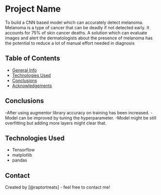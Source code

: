 # Project Name
To build a CNN based model which can accurately detect melanoma. Melanoma is a type of cancer that can be deadly if not detected early. It accounts for 75% of skin cancer deaths. A solution which can evaluate images and alert the dermatologists about the presence of melanoma has the potential to reduce a lot of manual effort needed in diagnosis


## Table of Contents
* [General Info](#general-information)
* [Technologies Used](#technologies-used)
* [Conclusions](#conclusions)
* [Acknowledgements](#acknowledgements)




## Conclusions
-After using augmentor library accuracy on training has been increased.
-Model can be improved by tuning the hyperparameter.
-Model might be still overfitting but adding more layers might clear that.


## Technologies Used
- Tensorflow
- matplotlib
- pandas


## Contact
Created by [@raptortreats] - feel free to contact me!

